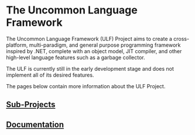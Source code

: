 # The Uncommon Language Framework

The Uncommon Language Framework (ULF) Project aims to create a cross-platform, multi-paradigm, and general purpose programming framework inspired by .NET, complete with an object model, JIT compiler, and other high-level language features such as a garbage collector.

The ULF is currently still in the early development stage and does not implement all of its desired features.

The pages below contain more information about the ULF Project.

## [Sub-Projects](./projects)
## [Documentation](./docs)